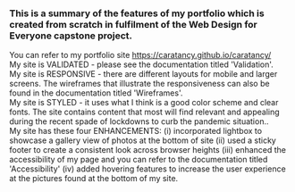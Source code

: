 ### This is a summary of the features of my portfolio which is created from scratch in fulfilment of the Web Design for Everyone capstone project.

You can refer to my portfolio site https://caratancy.github.io/caratancy/ <br>
My site is VALIDATED - please see the documentation titled 'Validation'.<br>
My site is RESPONSIVE - there are different layouts for mobile and larger screens.  The wireframes that illustrate the responsiveness can also be found in the documentation titled 'Wireframes'.<br>
My site is STYLED - it uses what I think is a good color scheme and clear fonts.  The site contains content that most will find relevant and appealing during the recent spade of lockdowns to curb the pandemic situation..<br> 
My site has these four ENHANCEMENTS: (i) incorporated lightbox to showcase a gallery view of photos at the bottom of site (ii) used a sticky footer to create a consistent look across browser heights (iii) enhanced the accessibility of my page and you can refer to the documentation titled 'Accessibility' (iv) added hovering features to increase the user experience at the pictures found at the bottom of my site.

<!--
**caratancy/caratancy** is a ✨ _special_ ✨ repository because its `README.md` (this file) appears on your GitHub profile.


-->
